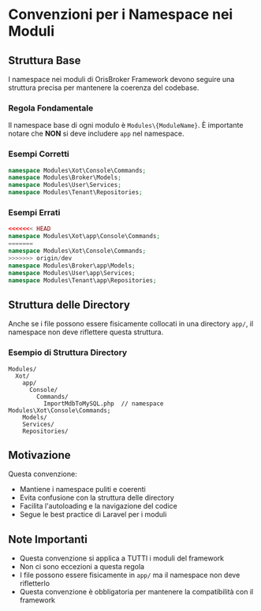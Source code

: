 # Convenzioni per i Namespace nei Moduli

## Struttura Base
I namespace nei moduli di OrisBroker Framework devono seguire una struttura precisa per mantenere la coerenza del codebase.

### Regola Fondamentale
Il namespace base di ogni modulo è `Modules\{ModuleName}`. È importante notare che **NON** si deve includere `app` nel namespace.

### Esempi Corretti
```php
namespace Modules\Xot\Console\Commands;
namespace Modules\Broker\Models;
namespace Modules\User\Services;
namespace Modules\Tenant\Repositories;
```

### Esempi Errati
```php
<<<<<<< HEAD
namespace Modules\Xot\app\Console\Commands;
=======
namespace Modules\Xot\Console\Commands;
>>>>>>> origin/dev
namespace Modules\Broker\app\Models;
namespace Modules\User\app\Services;
namespace Modules\Tenant\app\Repositories;
```

## Struttura delle Directory
Anche se i file possono essere fisicamente collocati in una directory `app/`, il namespace non deve riflettere questa struttura.

### Esempio di Struttura Directory
```
Modules/
  Xot/
    app/
      Console/
        Commands/
          ImportMdbToMySQL.php  // namespace Modules\Xot\Console\Commands;
    Models/
    Services/
    Repositories/
```

## Motivazione
Questa convenzione:
- Mantiene i namespace puliti e coerenti
- Evita confusione con la struttura delle directory
- Facilita l'autoloading e la navigazione del codice
- Segue le best practice di Laravel per i moduli

## Note Importanti
- Questa convenzione si applica a TUTTI i moduli del framework
- Non ci sono eccezioni a questa regola
- I file possono essere fisicamente in `app/` ma il namespace non deve rifletterlo
- Questa convenzione è obbligatoria per mantenere la compatibilità con il framework
